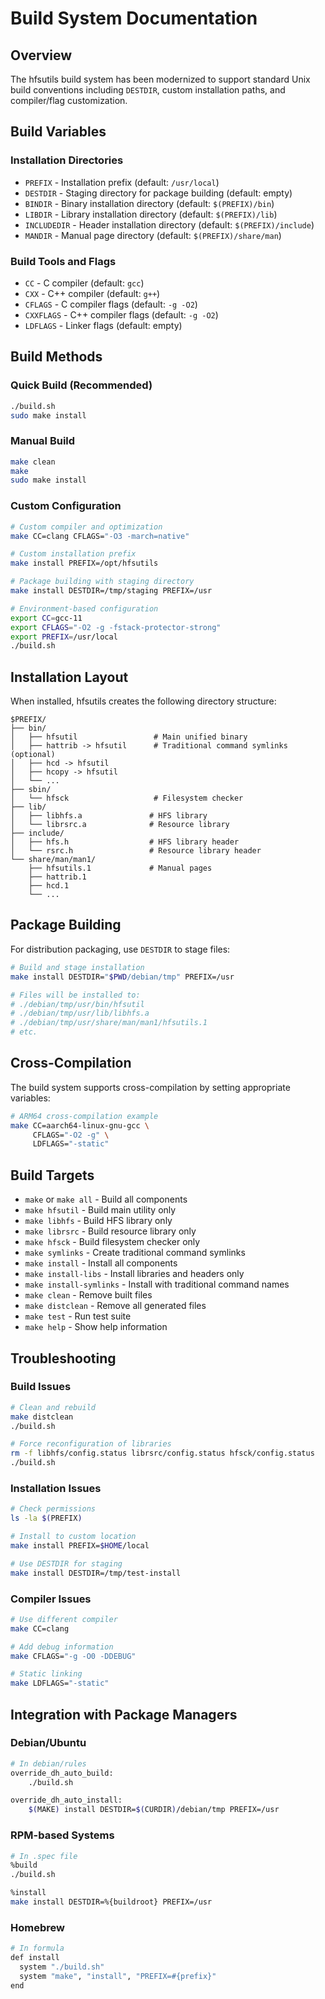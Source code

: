 # Build System Documentation

## Overview

The hfsutils build system has been modernized to support standard Unix build conventions including `DESTDIR`, custom installation paths, and compiler/flag customization.

## Build Variables

### Installation Directories
- `PREFIX` - Installation prefix (default: `/usr/local`)
- `DESTDIR` - Staging directory for package building (default: empty)
- `BINDIR` - Binary installation directory (default: `$(PREFIX)/bin`)
- `LIBDIR` - Library installation directory (default: `$(PREFIX)/lib`)
- `INCLUDEDIR` - Header installation directory (default: `$(PREFIX)/include`)
- `MANDIR` - Manual page directory (default: `$(PREFIX)/share/man`)

### Build Tools and Flags
- `CC` - C compiler (default: `gcc`)
- `CXX` - C++ compiler (default: `g++`)
- `CFLAGS` - C compiler flags (default: `-g -O2`)
- `CXXFLAGS` - C++ compiler flags (default: `-g -O2`)
- `LDFLAGS` - Linker flags (default: empty)

## Build Methods

### Quick Build (Recommended)
```bash
./build.sh
sudo make install
```

### Manual Build
```bash
make clean
make
sudo make install
```

### Custom Configuration
```bash
# Custom compiler and optimization
make CC=clang CFLAGS="-O3 -march=native"

# Custom installation prefix
make install PREFIX=/opt/hfsutils

# Package building with staging directory
make install DESTDIR=/tmp/staging PREFIX=/usr

# Environment-based configuration
export CC=gcc-11
export CFLAGS="-O2 -g -fstack-protector-strong"
export PREFIX=/usr/local
./build.sh
```

## Installation Layout

When installed, hfsutils creates the following directory structure:

```
$PREFIX/
├── bin/
│   ├── hfsutil                 # Main unified binary
│   ├── hattrib -> hfsutil      # Traditional command symlinks (optional)
│   ├── hcd -> hfsutil
│   ├── hcopy -> hfsutil
│   └── ...
├── sbin/
│   └── hfsck                   # Filesystem checker
├── lib/
│   ├── libhfs.a               # HFS library
│   └── librsrc.a              # Resource library
├── include/
│   ├── hfs.h                  # HFS library header
│   └── rsrc.h                 # Resource library header
└── share/man/man1/
    ├── hfsutils.1             # Manual pages
    ├── hattrib.1
    ├── hcd.1
    └── ...
```

## Package Building

For distribution packaging, use `DESTDIR` to stage files:

```bash
# Build and stage installation
make install DESTDIR="$PWD/debian/tmp" PREFIX=/usr

# Files will be installed to:
# ./debian/tmp/usr/bin/hfsutil
# ./debian/tmp/usr/lib/libhfs.a
# ./debian/tmp/usr/share/man/man1/hfsutils.1
# etc.
```

## Cross-Compilation

The build system supports cross-compilation by setting appropriate variables:

```bash
# ARM64 cross-compilation example
make CC=aarch64-linux-gnu-gcc \
     CFLAGS="-O2 -g" \
     LDFLAGS="-static"
```

## Build Targets

- `make` or `make all` - Build all components
- `make hfsutil` - Build main utility only
- `make libhfs` - Build HFS library only
- `make librsrc` - Build resource library only
- `make hfsck` - Build filesystem checker only
- `make symlinks` - Create traditional command symlinks
- `make install` - Install all components
- `make install-libs` - Install libraries and headers only
- `make install-symlinks` - Install with traditional command names
- `make clean` - Remove built files
- `make distclean` - Remove all generated files
- `make test` - Run test suite
- `make help` - Show help information

## Troubleshooting

### Build Issues
```bash
# Clean and rebuild
make distclean
./build.sh

# Force reconfiguration of libraries
rm -f libhfs/config.status librsrc/config.status hfsck/config.status
./build.sh
```

### Installation Issues
```bash
# Check permissions
ls -la $(PREFIX)

# Install to custom location
make install PREFIX=$HOME/local

# Use DESTDIR for staging
make install DESTDIR=/tmp/test-install
```

### Compiler Issues
```bash
# Use different compiler
make CC=clang

# Add debug information
make CFLAGS="-g -O0 -DDEBUG"

# Static linking
make LDFLAGS="-static"
```

## Integration with Package Managers

### Debian/Ubuntu
```bash
# In debian/rules
override_dh_auto_build:
	./build.sh

override_dh_auto_install:
	$(MAKE) install DESTDIR=$(CURDIR)/debian/tmp PREFIX=/usr
```

### RPM-based Systems
```bash
# In .spec file
%build
./build.sh

%install
make install DESTDIR=%{buildroot} PREFIX=/usr
```

### Homebrew
```bash
# In formula
def install
  system "./build.sh"
  system "make", "install", "PREFIX=#{prefix}"
end
```
